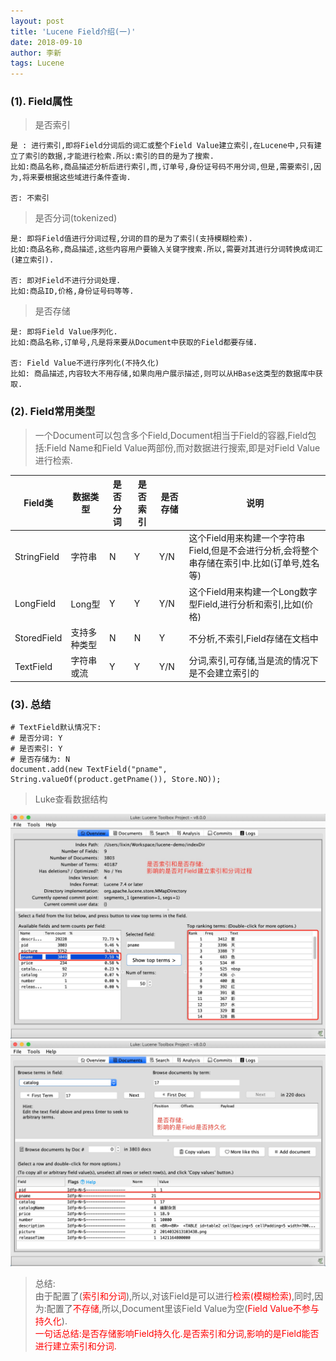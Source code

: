 ```yaml
---
layout: post
title: 'Lucene Field介绍(一)'
date: 2018-09-10
author: 李新
tags: Lucene
---
```


### (1). Field属性


> 是否索引   

```
是 : 进行索引,即将Field分词后的词汇或整个Field Value建立索引,在Lucene中,只有建立了索引的数据,才能进行检索.所以:索引的目的是为了搜索.
比如:商品名称,商品描述分析后进行索引,而,订单号,身份证号码不用分词,但是,需要索引,因为,将来要根据这些域进行条件查询.

否: 不索引

```

> 是否分词(tokenized)  

```
是: 即将Field值进行分词过程,分词的目的是为了索引(支持模糊检索).
比如:商品名称,商品描述,这些内容用户要输入关键字搜索.所以,需要对其进行分词转换成词汇(建立索引).

否: 即对Field不进行分词处理.
比如:商品ID,价格,身份证号码等等.
```


>  是否存储   

```
是: 即将Field Value序列化.
比如:商品名称,订单号,凡是将来要从Document中获取的Field都要存储.

否: Field Value不进行序列化(不持久化)
比如: 商品描述,内容较大不用存储,如果向用户展示描述,则可以从HBase这类型的数据库中获取.

```

### (2). Field常用类型 
> 一个Document可以包含多个Field,Document相当于Field的容器,Field包括:Field Name和Field Value两部份,而对数据进行搜索,即是对Field Value进行检索.   


|  Field类     | 数据类型  | 是否分词  | 是否索引  | 是否存储  | 说明  |
|  ----        | ----    | ----     | ----     | ----  | ---- |
| StringField  | 字符串   |  N       |  Y       |  Y/N  | 这个Field用来构建一个字符串Field,但是不会进行分析,会将整个串存储在索引中.比如(订单号,姓名等) |
| LongField    | Long型  |  Y       |  Y       |  Y/N  | 这个Field用来构建一个Long数字型Field,进行分析和索引,比如(价格) |
| StoredField  | 支持多种类型  |  N       |  N       |  Y  | 不分析,不索引,Field存储在文档中 |
| TextField  | 字符串或流  |  Y       |  Y       |  Y/N  | 分词,索引,可存储,当是流的情况下是不会建立索引的 |

### (3). 总结

```
# TextField默认情况下:
# 是否分词: Y
# 是否索引: Y
# 是否存储为: N
document.add(new TextField("pname", String.valueOf(product.getPname()), Store.NO));
```

> Luke查看数据结构 

![""](/assets/lucene/imgs/lucene-luke-setting-is-store-1.jpg)
![""](/assets/lucene/imgs/lucene-luke-setting-is-store-2.jpg)

> 总结:   
> 由于配置了(<font color='red'>索引和分词</font>),所以,对该Field是可以进行<font color='red'>检索(模糊检索)</font>,同时,因为:配置了<font color='red'>不存储</font>,所以,Document里该Field Value为空(<font color='red'>Field Value不参与持久化</font>).    
> <font color='red'>一句话总结:是否存储影响Field持久化.是否索引和分词,影响的是Field能否进行建立索引和分词.</font>     